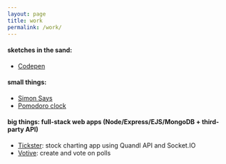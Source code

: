```yaml
---
layout: page
title: work
permalink: /work/
---
```


#### sketches in the sand:
* [Codepen](https://codepen.io/thmsdnnr/pens/popular/)

#### small things:
* [Simon Says](https://thmsdnnr.github.io/simonsays/)
* [Pomodoro clock](https://thmsdnnr.github.io/beefsteak/)

#### big things: full-stack web apps (Node/Express/EJS/MongoDB + third-party API)
* [Tickster](https://tickster.herokuapp.com): stock charting app using Quandl API and Socket.IO
* [Votive](https://votive.herokuapp.com): create and vote on polls
